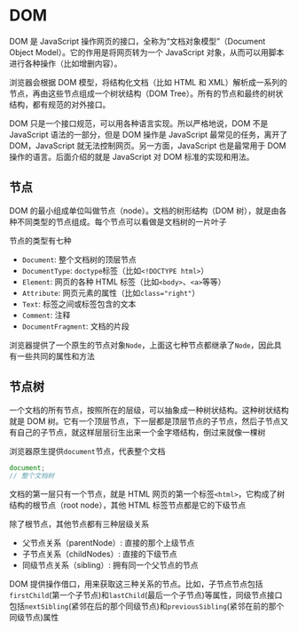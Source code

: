 # DOM

DOM 是 JavaScript 操作网页的接口，全称为“文档对象模型”（Document Object Model）。它的作用是将网页转为一个 JavaScript 对象，从而可以用脚本进行各种操作（比如增删内容）。

浏览器会根据 DOM 模型，将结构化文档（比如 HTML 和 XML）解析成一系列的节点，再由这些节点组成一个树状结构（DOM Tree）。所有的节点和最终的树状结构，都有规范的对外接口。

DOM 只是一个接口规范，可以用各种语言实现。所以严格地说，DOM 不是 JavaScript 语法的一部分，但是 DOM 操作是 JavaScript 最常见的任务，离开了 DOM，JavaScript 就无法控制网页。另一方面，JavaScript 也是最常用于 DOM 操作的语言。后面介绍的就是 JavaScript 对 DOM 标准的实现和用法。

## 节点

DOM 的最小组成单位叫做节点（node）。文档的树形结构（DOM 树），就是由各种不同类型的节点组成。每个节点可以看做是文档树的一片叶子

节点的类型有七种

- `Document`: 整个文档树的顶层节点
- `DocumentType`: `doctype`标签（比如`<!DOCTYPE html>`）
- `Element`: 网页的各种 HTML 标签（比如`<body>`、`<a>`等等）
- `Attribute`: 网页元素的属性（比如`class="right"`）
- `Text`: 标签之间或标签包含的文本
- `Comment`: 注释
- `DocumentFragment`: 文档的片段

浏览器提供了一个原生的节点对象`Node`，上面这七种节点都继承了`Node`，因此具有一些共同的属性和方法

## 节点树

一个文档的所有节点，按照所在的层级，可以抽象成一种树状结构。这种树状结构就是 DOM 树。它有一个顶层节点，下一层都是顶层节点的子节点，然后子节点又有自己的子节点，就这样层层衍生出来一个金字塔结构，倒过来就像一棵树

浏览器原生提供`document`节点，代表整个文档

```js
document;
// 整个文档树
```

文档的第一层只有一个节点，就是 HTML 网页的第一个标签`<html>`，它构成了树结构的根节点（root node），其他 HTML 标签节点都是它的下级节点

除了根节点，其他节点都有三种层级关系

- 父节点关系（parentNode）: 直接的那个上级节点
- 子节点关系（childNodes）: 直接的下级节点
- 同级节点关系（sibling）: 拥有同一个父节点的节点

DOM 提供操作借口，用来获取这三种关系的节点。比如，子节点节点包括`firstChild`(第一个子节点)和`lastChild`(最后一个子节点)等属性，同级节点接口包括`nextSibling`(紧邻在后的那个同级节点)和`previousSibling`(紧邻在前的那个同级节点)属性
